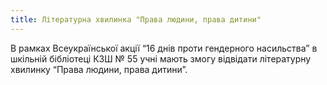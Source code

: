 ```yaml
---
title: Літературна хвилинка "Права людини, права дитини"
---
```


В рамках Всеукраїнської акції “16 днів проти гендерного насильства” в шкільній бібліотеці КЗШ № 55 учні мають змогу відвідати літературну хвилинку “Права людини, права дитини”.

<slideshow id="_/72157651278003728" />
